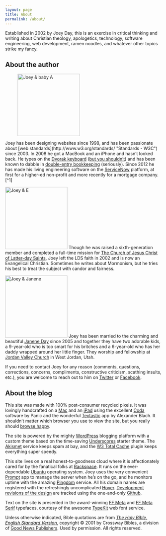 ```yaml
---
layout: page
title: About
permalink: /about/
---
```


Established in 2002 by Joey Day, this is an exercise in critical thinking and writing about Christian theology, apologetics, technology, software engineering, web development, ramen noodles, and whatever other topics strike my fancy.

## About the author

<figure class="alignright"><a href="http://instagram.com/p/oq7pHzgFKr/"><img src="http://joeyday.com/wp-content/uploads/2005/03/925250_526362697475828_152184717_n-300x300.jpg" alt="Joey &amp; baby A" width="200" /></a></figure> Joey has been designing websites since 1998, and has been passionate about [web standards](http://www.w3.org/standards/ "Standards - W3C") since 2003. In 2008 he got a MacBook and an iPhone and hasn’t looked back. He types on the <a href="http://en.wikipedia.org/wiki/Dvorak_Simplified_Keyboard" title="Dvorak-Dealey “Simplified” Keyboard">Dvorak keyboard</a> (<a href="http://papers.jday.co/view/dvorak" title="“The Myth of Dvorak” by Joey Day">but you shouldn’t</a>) and has been known to dabble in <a href="http://en.wikipedia.org/wiki/Double-entry_bookkeeping_system" title="Double-entry bookkeeping">double-entry bookkeeping</a> (seriously). Since 2012 he has made his living engineering software on the <a href="http://servicenow.com" title="ServiceNow">ServiceNow</a> platform, at first for a higher-ed non-profit and more recently for a mortgage company.[^1]

<img src="http://joeyday.com/wp-content/uploads/2005/03/umbrella-1024x1024.jpg" alt="Joey &amp; E" width="200" class="alignleft size-large wp-image-2496"> Though he was raised a sixth-generation member and completed a full-time mission for [The Church of Jesus Christ of Latter-day Saints](https://www.churchofjesuschrist.org), Joey left the LDS faith in 2002 and is now an Evangelical Christian. Sometimes he writes about Mormonism, but he tries his best to treat the subject with candor and fairness.

<img src="http://joeyday.com/wp-content/uploads/2005/03/Day-2279.png" alt="Joey &amp; Janene" width="200" class="alignright size-full wp-image-2495"> Joey has been married to the charming and beautiful <a href="http://www.janeneday.com" title="Janene Day">Janene Day</a> since 2005 and together they have two adorable kids, a 9-year-old who is too smart for his britches and a 6-year-old who has her daddy wrapped around her little finger. They worship and fellowship at <a href="http://jordanvalleychurch.org/" title="Jordan Valley Church">Jordan Valley Church</a> in West Jordan, Utah.

If you need to contact Joey for any reason (comments, questions, corrections, concerns, compliments, constructive criticism, scathing insults, etc.), you are welcome to reach out to him on <a href="http://twitter.com/joeyday">Twitter</a> or <a href="http://facebook.com/joeynday">Facebook</a>.

## About the blog

This site was made with 100% post-consumer recycled pixels. It was lovingly handcrafted on a <a href="http://www.apple.com/mac">Mac</a> and an <a href="http://www.apple.com/ipad">iPad</a> using the excellent <a href="http://panic.com/coda">Coda</a> software by Panic and the wonderful <a href="http://www.textasticapp.com/">Textastic</a> app by Alexander Blach. It shouldn’t matter which browser you use to view the site, but you really should <a href="http://www.browsehappy.com">browse happy</a>.

The site is powered by the mighty <a href="http://www.wordpress.org">WordPress</a> blogging platform with a custom theme based on the time-saving <a href="http://underscores.me">Underscores</a> starter theme. The <a href="http://www.akismet.com">Akismet</a> service keeps spam at bay, and the <a href="http://www.w3-edge.com/wordpress-plugins/w3-total-cache/">W3 Total Cache</a> plugin keeps everything super speedy.

This site lives on a real honest-to-goodness cloud where it is affectionately cared for by the fanatical folks at <a href="http://www.rackspace.com/cloud/">Rackspace</a>. It runs on the ever-dependable <a href="http://www.ubuntu.com">Ubuntu</a> operating system. Joey uses the very convenient <a href="http://panic.com/prompt">Prompt</a> app to manage the server when he’s on the go, and he monitors uptime with the amazing <a href="http://www.pingdom.com">Pingdom</a> service. All his domain names are registered with the refreshingly uncomplicated <a href="http://www.hover.com">Hover</a>. <a href="https://github.com/joeyday/_lyte">Development revisions of the design</a> are tracked using the one-and-only <a href="http://www.github.com">Github</a>.

Text on the site is presented in the award-winning <a href="https://www.fontfont.com/fonts/meta">FF Meta</a> and <a href="https://www.fontfont.com/fonts/meta-serif">FF Meta Serif</a> typefaces, courtesy of the awesome <a href="http://www.typekit.com">TypeKit</a> web font service.

Unless otherwise indicated, Bible quotations are from <cite><a href="http://www.esv.org">The Holy Bible, English Standard Version</a></cite>, copyright © 2001 by Crossway Bibles, a division of <a href="http://www.gnpcb.org/">Good News Publishers</a>. Used by permission. All rights reserved.

[^1]: Perhaps this should go without saying, but the content and viewpoint of this site are entirely my own and should not be construed as representing the views or opinions of my current or past employers.